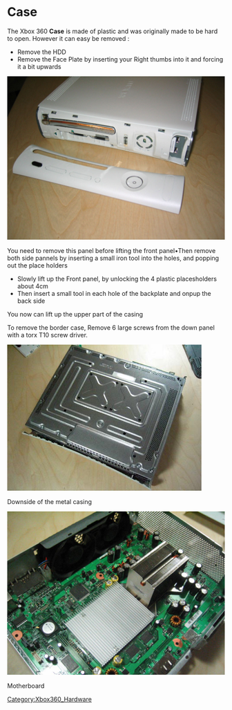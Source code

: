 # Case

The Xbox 360 **Case** is made of plastic and was originally made to be
hard to open. However it can easy be removed :

- Remove the HDD
- Remove the Face Plate by inserting your Right thumbs into it and
  forcing it a bit upwards

![<File:Face_removedzz.jpg>](../images/Face_removedzz.jpg)

You need to remove this panel before lifting the front panel•Then remove
both side pannels by inserting a small iron tool into the holes, and
popping out the place holders

  - Slowly lift up the Front panel, by unlocking the 4 plastic
    placesholders about 4cm
  - Then insert a small tool in each hole of the backplate and onpup the
    back side

You now can lift up the upper part of the casing

To remove the border case, Remove 6 large screws from the down panel
with a torx T10 screw driver.

![<File:Underside3.jpg>](../images/Underside3.jpg "File:Underside3.jpg")

Downside of the metal casing

![<File:Therm_removed.jpg>](../images/Therm_removed.jpg "File:Therm_removed.jpg")

Motherboard

[Category:Xbox360_Hardware](../Category_Xbox360_Hardware)